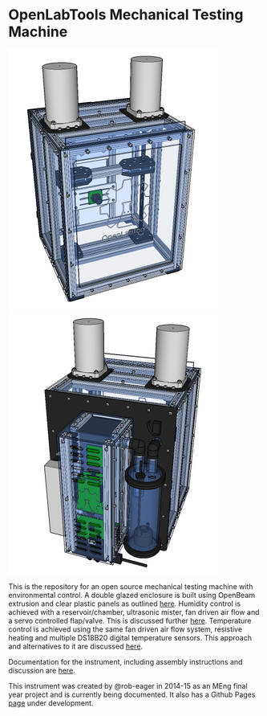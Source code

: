 # OpenLabTools Mechanical Testing Machine

![](cad/renders/0_main_view_small.png) ![](cad/renders/1_rear_view_small.png)

This is the repository for an open source mechanical testing machine with environmental control. A double glazed enclosure is built using OpenBeam extrusion and clear plastic panels as outlined [here](https://github.com/OpenLabTools/Resources-EnvironmentalChambers). Humidity control is achieved with a reservoir/chamber, ultrasonic mister, fan driven air flow and a servo controlled flap/valve. This is discussed further [here](https://github.com/OpenLabTools/Resources-HumidityControl). Temperature control is achieved using the same fan driven air flow system, resistive heating and multiple DS18B20 digital temperature sensors. This approach and alternatives to it are discussed [here](https://github.com/OpenLabTools/Resources-TemperatureControl).

Documentation for the instrument, including assembly instructions and discussion are [here](docs/00-getting_started.md).

This instrument was created by @rob-eager in 2014-15 as an MEng final year project and is currently being documented. It also has a Github Pages [page](http://openlabtools.github.io/Instruments-MechanicalTester/) under development.
